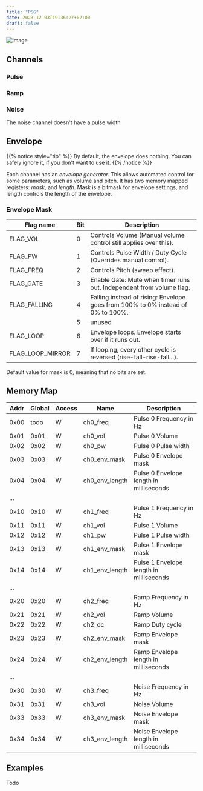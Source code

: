 ```yaml
---
title: "PSG"
date: 2023-12-03T19:36:27+02:00
draft: false
---
```

![image](/img/dev_psg.png)


## Channels

### Pulse


### Ramp

### Noise
The noise channel doesn't have a pulse width 


## Envelope
{{% notice style="tip" %}}
By default, the envelope does nothing. You can safely ignore it, if you don't want to use it.
{{% /notice %}}

Each channel has an _envelope generator._ This allows automated control for some parameters, such as volume and pitch. It has two memory mapped registers: _mask,_ and _length_. Mask is a bitmask for envelope settings, and length controls the length of the envelope.

### Envelope Mask

| Flag name        | Bit | Description                                                                     |
| ---------------- | --- | ------------------------------------------------------------------------------- |
| FLAG_VOL         | 0   | Controls Volume (Manual volume control still applies over this).                |
| FLAG_PW          | 1   | Controls Pulse Width / Duty Cycle  (Overrides manual control).                  |
| FLAG_FREQ        | 2   | Controls Pitch (sweep effect).                                                  |
| FLAG_GATE        | 3   | Enable Gate: Mute when timer runs out. Independent from volume flag.            |
| FLAG_FALLING     | 4   | Falling instead of rising: Envelope goes from 100% to 0% instead of 0% to 100%. |
|                  | 5   | unused                                                                          |
| FLAG_LOOP        | 6   | Envelope loops. Envelope starts over if it runs out.                            |
| FLAG_LOOP_MIRROR | 7   | If looping, every other cycle is reversed (rise-fall-rise-fall...).             |

Default value for mask is 0, meaning that no bits are set.


## Memory Map
| Addr | Global | Access | Name           | Description                             |
| ---- | ------ | ------ | -------------- | --------------------------------------- |
| 0x00 | todo   | W      | ch0_freq       | Pulse 0 Frequency in Hz                 |
| 0x01 | 0x01   | W      | ch0_vol        | Pulse 0 Volume                          |
| 0x02 | 0x02   | W      | ch0_pw         | Pulse 0 Pulse width                     |
| 0x03 | 0x03   | W      | ch0_env_mask   | Pulse 0 Envelope mask                   |
| 0x04 | 0x04   | W      | ch0_env_length | Pulse 0 Envelope length in milliseconds |
| ...  |        |        |                |                                         |
| 0x10 | 0x10   | W      | ch1_freq       | Pulse 1 Frequency in Hz                 |
| 0x11 | 0x11   | W      | ch1_vol        | Pulse 1 Volume                          |
| 0x12 | 0x12   | W      | ch1_pw         | Pulse 1 Pulse width                     |
| 0x13 | 0x13   | W      | ch1_env_mask   | Pulse 1 Envelope mask                   |
| 0x14 | 0x14   | W      | ch1_env_length | Pulse 1 Envelope length in milliseconds |
| ...  |        |        |                |                                         |
| 0x20 | 0x20   | W      | ch2_freq       | Ramp Frequency in Hz                    |
| 0x21 | 0x21   | W      | ch2_vol        | Ramp Volume                             |
| 0x22 | 0x22   | W      | ch2_dc         | Ramp Duty cycle                         |
| 0x23 | 0x23   | W      | ch2_env_mask   | Ramp Envelope mask                      |
| 0x24 | 0x24   | W      | ch2_env_length | Ramp Envelope length in milliseconds    |
| ...  |        |        |                |                                         |
| 0x30 | 0x30   | W      | ch3_freq       | Noise Frequency in Hz                   |
| 0x31 | 0x31   | W      | ch3_vol        | Noise Volume                            |
| 0x33 | 0x33   | W      | ch3_env_mask   | Noise Envelope mask                     |
| 0x34 | 0x34   | W      | ch3_env_length | Noise Envelope length in milliseconds   |

## Examples

Todo